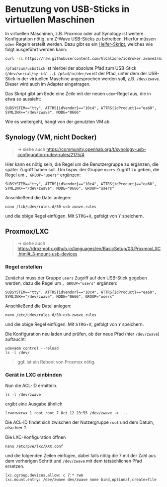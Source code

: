 # Benutzung von USB-Sticks in virtuellen Maschinen

In virtuellen Maschinen, z.B. Proxmox oder auf Synology ist weitere Konfiguration nötig, um Z-Wave USB-Sticks zu betreiben. Hierfür müssen `udev`-Regeln erstellt werden. Dazu gibt es ein [Helfer-Skript](https://raw.githubusercontent.com/AlCalzone/ioBroker.zwave2/master/docs/udev.sh), welches wie folgt ausgeführt werden kann:

```bash
curl -sL https://raw.githubusercontent.com/AlCalzone/ioBroker.zwave2/master/docs/udev.sh | bash -s -- /pfad/zum/usbstick /pfad/in/der/vm
```

`/pfad/zum/usbstick` ist hierbei der absolute Pfad zum USB-Stick (`/dev/serial/by-id/...`).
`/pfad/in/der/vm` ist der Pfad, unter dem der USB-Stick in der virtuellen Maschine angesprochen werden soll, z.B. `/dev/zwave`. Dieser wird auch im Adapter eingetragen.

Das Skript gibt am Ende eine Zeile mit der neuen `udev`-Regel aus, die in etwa so aussieht:

```
SUBSYSTEM=="tty", ATTRS{idVendor}=="10c4", ATTRS{idProduct}=="ea60", SYMLINK+="/dev/zwave", MODE="0666"
```

Wie es weitergeht, hängt von der genutzten VM ab.

## Synology (VM, nicht Docker)

> → siehe auch https://community.openhab.org/t/synology-usb-configuration-udev-rules/2175/4

Hier kann es nötig sein, die Regel um die Benutzergruppe zu ergänzen, die später Zugriff haben soll. Um bspw. der Gruppe `users` Zugriff zu geben, die Regel um `, GROUP="users"` ergänzen:

```
SUBSYSTEM=="tty", ATTRS{idVendor}=="10c4", ATTRS{idProduct}=="ea60", SYMLINK+="/dev/zwave", MODE="0666", GROUP="users"
```

Anschließend die Datei anlegen:

```
nano /lib/udev/rules.d/50-usb-zwave.rules
```

und die obige Regel einfügen. Mit <kbd>STRG</kbd>+<kbd>X</kbd>, gefolgt von <kbd>Y</kbd> speichern.

## Proxmox/LXC

> → siehe auch https://drozmotix.github.io/languages/en/BasicSetup/03.ProxmoxLXC.html#_3-mount-usb-devices

### Regel erstellen

Zunächst muss der Gruppe `users` Zugriff auf den USB-Stick gegeben werden, dazu die Regel um `, GROUP="users"` ergänzen:

```
SUBSYSTEM=="tty", ATTRS{idVendor}=="10c4", ATTRS{idProduct}=="ea60", SYMLINK+="/dev/zwave", MODE="0666", GROUP="users"
```

Anschließend die Datei anlegen:

```
nano /etc/udev/rules.d/50-usb-zwave.rules
```

und die obige Regel einfügen. Mit <kbd>STRG</kbd>+<kbd>X</kbd>, gefolgt von <kbd>Y</kbd> speichern.

Die Konfiguration neu laden und prüfen, ob der neue Pfad (hier `/dev/zwave`) auftaucht:

```
udevadm control --reload
ls -l /dev/
```

> ggf. ist ein Reboot von Proxmox nötig.

### Gerät in LXC einbinden

Nun die ACL-ID ermitteln.

```
ls -l /dev/zwave
```

ergibt eine Ausgabe ähnlich

```
lrwxrwxrwx 1 root root 7 Oct 12 23:55 /dev/zwave -> ...
```

Die ACL-ID findet sich zwischen der Nutzergruppe `root` und dem Datum, also hier `7`.

Die LXC-Konfiguration öffnen

```
nano /etc/pve/lxc/XXX.conf
```

und die folgenden Zeilen einfügen, dabei falls nötig die 7 mit der Zahl aus dem vorherigen Schritt und `/dev/zwave` mit dem tatsächlichen Pfad ersetzen.

```
lxc.cgroup.devices.allow: c 7:* rwm
lxc.mount.entry: /dev/zwave dev/zwave none bind,optional,create=file
```
